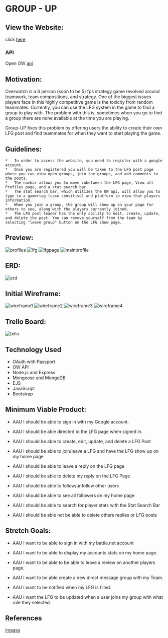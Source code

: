 # GROUP - UP

## View the Website:


click [here](https://ow-group-up.herokuapp.com/)

### API
Open OW [api](https://ow-api.com/)

## Motivation:


Overwatch is a 6 person (soon to be 5) fps strategy game revolved around teamwork, team compositions, and strategy. One of the biggest issues players face in this highly competitive game is the toxicity from random teammates. Currently, you can use the LFG system in the game to find a group to play with. The problem with this is, sometimes when you go to find a group there are none available at the time you are playing. 

Group-UP fixes this problem by offering users the ability to create their own LFG post and find teammates for when they want to start playing the game. 


## Guidelines:

    *   In order to access the website, you need to register with a google account.
    *   Once you are registered you will be taken to the LFG post page where you can view open groups, join the groups, and add comments to the posts.
    *   The navbar allows you to move inbetween the LFG page, View all Profiles page, and a stat search bar.
    *   The stat search bar, which utilizes the OW api, will allow you to type in a gamertag (case sensitive) and platform to view that players information.
    *   When you join a group, the group will show up on your page for others to see, along with the players currently joined.
    *   The LFG post leader has the only ability to edit, create, update, and delete the post. You can remove yourself from the team by selecting "leave group" button on the LFG show page.

## Preview:

![profiles](/public/images/readme/allprofiles.PNG)
![lfg](/public/images/readme/lfg.png)
![lfgpage](/public/images/readme/lfgpage.png)
![mainprofile](/public/images/readme/mainprofile.PNG)

## ERD: 	
![erd](/public/images/readme/erd.png)

## Initial Wireframe:
![wireframe1](/public/images/readme/wireframe1.png)
![wireframe2](/public/images/readme/wireframe2.png)
![wireframe3](/public/images/readme/wireframe3.png)
![wireframe4](/public/images/readme/wireframe4.png)

## Trello Board: 
![tello](/public/images/readme/trello.png)

## Technology Used
* OAuth with Passport
* OW API
* Node.js and Express
* Mongoose and MongoDB
* EJS
* JavaScript
* Bootstrap

## Minimum Viable Product:
* AAU I should be able to sign in with my Google account.

* AAU I should be able directed to the LFG page when signed in.

* AAU I should be able to create, edit, update, and delete a LFG Post

* AAU I should be able to join/leave a LFG and have the LFG show up on my home page

* AAU I should be able to leave a reply on the LFG page

* AAU I should be able to delete my reply on the LFG Page

* AAU I should be able to follow/unfollow other users

* AAU I should be able to see all followers on my home page

* AAU I should be able to search for player stats with the Stat Search Bar

* AAU I should be able not be able to delete others replies or LFG posts

## Stretch Goals:
* AAU I want to be able to sign in with my battle.net account
  
* AAU I want to be able to display my accounts stats on my home page.
  
* AAU I want to be able to be able to leave a review on another players page.
  
* AAU I want to be able create a new direct message group with my Team.
  
* AAU I want to be notified when my LFG is filled.

* AAU I want the LFG to be updated when a user joins my group with what role they selected.

## References

[images](https://overwatch.fandom.com/wiki/Overwatch_Wiki)